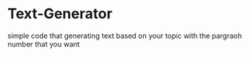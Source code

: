# Text-Generator
simple code that generating text based on your topic with the pargraoh number that you want
